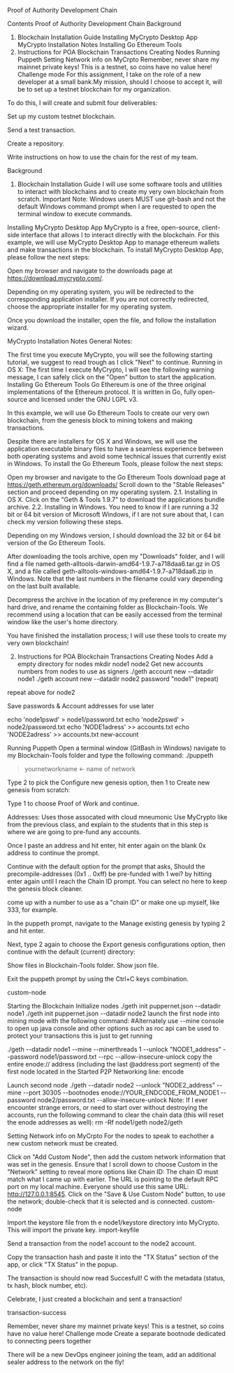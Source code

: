 Proof of Authority Development Chain

Contents
Proof of Authority Development Chain
Background
1. Blockchain Installation Guide
Installing MyCrypto Desktop App
MyCrypto Installation Notes
Installing Go Ethereum Tools
2. Instructions for POA Blockchain Transactions
Creating Nodes
Running Puppeth
Setting Network info on MyCrpto
Remember, never share my mainnet private keys! This is a testnet, so coins have no value here!
Challenge mode
For this assignment, I take on the role of a new developer at a small bank.My mission, should I choose to accept it, will be to set up a testnet blockchain for my organization.

To do this, I will create and submit four deliverables:

Set up my custom testnet blockchain.

Send a test transaction.

Create a repository.

Write instructions on how to use the chain for the rest of my team.

Background
1. Blockchain Installation Guide
I will use some software tools and utilities to interact with blockchains and to create my very own blockchain from scratch.
Important Note: Windows users MUST use git-bash and not the default Windows command prompt when I are requested to open the terminal window to execute commands.

Installing MyCrypto Desktop App
MyCrypto is a free, open-source, client-side interface that allows I to interact directly with the blockchain.
For this example, we will use MyCrypto Desktop App to manage ethereum wallets and make transactions in the blockchain. 
To install MyCrypto Desktop App, please follow the next steps:

Open my browser and navigate to the downloads page at https://download.mycrypto.com/.

Depending on my operating system, you will be redirected to the corresponding application installer. If you are not correctly redirected, choose the appropriate installer for my operating system.

Once you download the installer, open the file, and follow the installation wizard.

MyCrypto Installation Notes
General Notes:

The first time you execute MyCrypto, you will see the following starting tutorial, we suggest to read trough as I click "Next" to continue.
Running in OS X:
The first time I execute MyCrypto, I will see the following warning message, I can safely click on the "Open" button to start the application.
Installing Go Ethereum Tools
Go Ethereum is one of the three original implementations of the Ethereum protocol. It is written in Go, fully open-source and licensed under the GNU LGPL v3.

In this example, we will use Go Ethereum Tools to create our very own blockchain, from the genesis block to mining tokens and making transactions.

Despite there are installers for OS X and Windows, we will use the application executable binary files to have a seamless experience between both operating systems and avoid some technical issues that currently exist in Windows.
To install the Go Ethereum Tools, please follow the next steps:

Open my browser and navigate to the Go Ethereum Tools download page at https://geth.ethereum.org/downloads/
Scroll down to the "Stable Releases" section and proceed depending on my operating system.
2.1. Installing in OS X. Click on the "Geth & Tools 1.9.7" to download the applications bundle archive.
2.2. Installing in Windows.
You need to know if I are running a 32 bit or 64 bit version of Microsoft Windows, if I are not sure about that, I can check my version following these steps.

Depending on my Windows version, I should download the 32 bit or 64 bit version of the Go Ethereum Tools.

After downloading the tools archive, open my "Downloads" folder, and I will find a file named geth-alltools-darwin-amd64-1.9.7-a718daa6.tar.gz in OS X, and a file called geth-alltools-windows-amd64-1.9.7-a718daa6.zip in Windows. Note that the last numbers in the filename could vary depending on the last built available.

Decompress the archive in the location of my preference in my computer's hard drive, and rename the containing folder as Blockchain-Tools. We recommend using a location that can be easily accessed from the terminal window like the user's home directory.

You have finished the installation process; I will use these tools to create my very own blockchain!

2. Instructions for POA Blockchain Transactions
Creating Nodes
Add a empty directory for nodes
mkdir node1 node2
Get new accounts numbers from nodes to use as signers
./geth account new --datadir node1
./geth account new --datadir node2
password "node1" (repeat)

repeat above for node2

Save passwords & Account addresses for use later

echo 'node1pswd' > node1/password.txt
echo 'node2pswd' > node2/password.txt
echo 'NODE1adress' >> accounts.txt
echo 'NODE2adress' >> accounts.txt
new-account

Running Puppeth
Open a terminal window (GitBash in Windows) navigate to my Blockchain-Tools folder and type the following command:
./puppeth
>yournetworkname <- name of network

Type 2 to pick the Configure new genesis option, then 1 to Create new genesis from scratch:

Type 1 to choose Proof of Work and continue.

Addresses: Uses those assocated with cloud mneumonic Use MyCrypto like from the previous class, and explain to the students that in this step is where we are going to pre-fund any accounts.

Once I paste an address and hit enter, hit enter again on the blank 0x address to continue the prompt.

Continue with the default option for the prompt that asks, Should the precompile-addresses (0x1 .. 0xff) be pre-funded with 1 wei? by hitting enter again until I reach the Chain ID prompt. You can select no here to keep the genesis block cleaner.

come up with a number to use as a "chain ID" or make one up myself, like 333, for example.

In the puppeth prompt, navigate to the Manage existing genesis by typing 2 and hit enter.

Next, type 2 again to choose the Export genesis configurations option, then continue with the default (current) directory:

Show files in Blockchain-Tools folder. Show json file.

Exit the puppeth prompt by using the Ctrl+C keys combination.

custom-node

Starting the Blockchain
Initialize nodes
./geth init puppernet.json --datadir node1
./geth init puppernet.json --datadir node2
launch the first node into mining mode with the following command:
#Alternately use --mine console to open up java console and other options such as roc api can be used to protect your transactions this is just to get running

./geth --datadir node1 --mine --minerthreads 1 --unlock "NODE1_address" --password node1/password.txt  --rpc --allow-insecure-unlock
copy the entire enode:// address (including the last @address:port segment) of the first node located in the Started P2P Networking line:
encode

Launch second node
./geth --datadir node2 --unlock "NODE2_address" --mine --port 30305 --bootnodes enode://YOUR_ENDCODE_FROM_NODE1 --password node2/password.txt  --allow-insecure-unlock
Note: If I ever encounter strange errors, or need to start over without destroying the accounts, run the following command to clear the chain data (this will reset the enode addresses as well):
rm -Rf node1/geth node2/geth

Setting Network info on MyCrpto
For the nodes to speak to eachother a new custom network must be created.

Click on "Add Custom Node", then add the custom network information that was set in the genesis.
Ensure that I scroll down to choose Custom in the "Network" setting to reveal more options like Chain ID:
The chain ID must match what I came up with earlier.
The URL is pointing to the default RPC port on my local machine. Everyone should use this same URL: http://127.0.0.1:8545. 
Click on the "Save & Use Custom Node" button, to use the network; double-check that it is selected and is connected.
custom-node

Import the keystore file from th e node1/keystore directory into MyCrypto. This will import the private key.
import-keyfile

Send a transaction from the node1 account to the node2 account.

Copy the transaction hash and paste it into the "TX Status" section of the app, or click "TX Status" in the popup.

The transaction is should now read Succesfull! C with the metadata (status, tx hash, block number, etc).

Celebrate, I just created a blockchain and sent a transaction!

transaction-success

Remember, never share my mainnet private keys! This is a testnet, so coins have no value here!
Challenge mode
Create a separate bootnode dedicated to connecting peers together

There will be a new DevOps engineer joining the team, add an additional sealer address to the network on the fly!
